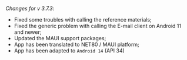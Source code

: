 _Changes for v 3.7.3_:
- Fixed some troubles with calling the reference materials;
- Fixed the generic problem with calling the E-mail client on Android 11 and newer;
- Updated the MAUI support packages;
- App has been translated to NET80 / MAUI platform;
- App has been adapted to `Android 14` (API 34)
